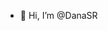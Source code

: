 - 👋 Hi, I’m @DanaSR


<!---
DanaSR/DanaSR is a ✨ special ✨ repository because its `README.md` (this file) appears on your GitHub profile.
You can click the Preview link to take a look at your changes.
--->
